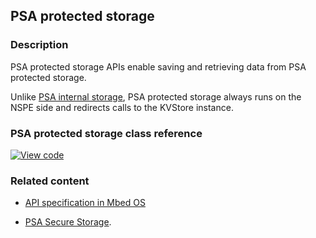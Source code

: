 ## PSA protected storage

### Description

PSA protected storage APIs enable saving and retrieving data from PSA protected storage.

Unlike [PSA internal storage](../apis/psa_internal_storage.html), PSA protected storage always runs on the NSPE side and redirects calls to the KVStore instance.

### PSA protected storage class reference

[![View code](https://www.mbed.com/embed/?type=library)](../mbed-os-api-doxy/protected__storage_8h.html)

### Related content

* [API specification in Mbed OS](../apis/storage.html)

* [PSA Secure Storage](https://pages.arm.com/PSA-APIs).

